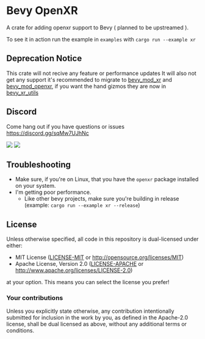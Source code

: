 # Bevy OpenXR

A crate for adding openxr support to Bevy ( planned to be upstreamed ). 

To see it in action run the example in `examples` with `cargo run --example xr`

## Deprecation Notice

This crate will not recive any feature or performance updates
It will also not get any support
it's recommended to migrate to [bevy_mod_xr](https://crates.io/crates/bevy_mod_xr) and [bevy_mod_openxr](https://crates.io/crates/bevy_mod_openxr), if you want the hand gizmos they are now in [bevy_xr_utils](https://crates.io/crates/bevy_xr_utils)

## Discord

Come hang out if you have questions or issues 
https://discord.gg/sqMw7UJhNc

![](https://media.giphy.com/media/v1.Y2lkPTc5MGI3NjExY2FlOXJrOG1pbzFkYTVjZHIybndqamF1a2YwZHU3dXgyZGcwdmFzMiZlcD12MV9pbnRlcm5hbF9naWZfYnlfaWQmY3Q9Zw/CHbQyXOT5yZZ1VQRh7/giphy-downsized-large.gif)
![](https://media.giphy.com/media/v1.Y2lkPTc5MGI3NjExbHVmZXc2b3VhcGE2eHE2c2Y3NDR6cXNibHdjNjk5MmtyOHlkMXkwZyZlcD12MV9pbnRlcm5hbF9naWZfYnlfaWQmY3Q9Zw/Hsvp5el2o7tzgOf9GQ/giphy-downsized-large.gif)

## Troubleshooting

- Make sure, if you're on Linux, that you have the `openxr` package installed on your system.
- I'm getting poor performance.
    - Like other bevy projects, make sure you're building in release (example: `cargo run --example xr --release`)

## License

Unless otherwise specified, all code in this repository is dual-licensed under
either:

- MIT License ([LICENSE-MIT](LICENSE-MIT) or http://opensource.org/licenses/MIT)
- Apache License, Version 2.0 ([LICENSE-APACHE](LICENSE-APACHE) or http://www.apache.org/licenses/LICENSE-2.0)

at your option. This means you can select the license you prefer!

### Your contributions

Unless you explicitly state otherwise, any contribution intentionally submitted
for inclusion in the work by you, as defined in the Apache-2.0 license, shall
be dual licensed as above, without any additional terms or conditions.
